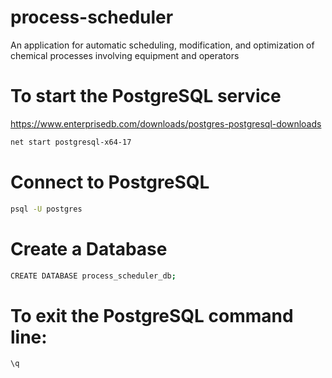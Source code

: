 # process-scheduler
An application for automatic scheduling, modification, and optimization of chemical processes involving equipment and operators

# To start the PostgreSQL service
https://www.enterprisedb.com/downloads/postgres-postgresql-downloads
```bash
net start postgresql-x64-17
```

# Connect to PostgreSQL
```bash
psql -U postgres
```

# Create a Database
```bash
CREATE DATABASE process_scheduler_db;
```

# To exit the PostgreSQL command line:
```bash
\q
```

